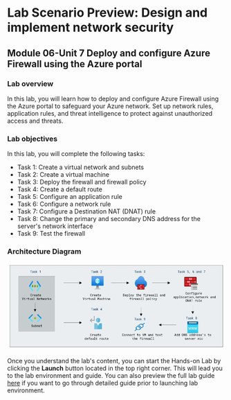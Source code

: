 # Lab Scenario Preview: Design and implement network security

## Module 06-Unit 7 Deploy and configure Azure Firewall using the Azure portal

### Lab overview

In this lab, you will learn how to deploy and configure Azure Firewall using the Azure portal to safeguard your Azure network. Set up network rules, application rules, and threat intelligence to protect against unauthorized access and threats.

### Lab objectives
  
In this lab, you will complete the following tasks:

+ Task 1: Create a virtual network and subnets
+ Task 2: Create a virtual machine
+ Task 3: Deploy the firewall and firewall policy
+ Task 4: Create a default route
+ Task 5: Configure an application rule
+ Task 6: Configure a network rule
+ Task 7: Configure a Destination NAT (DNAT) rule
+ Task 8: Change the primary and secondary DNS address for the server's network interface
+ Task 9: Test the firewall
  
### Architecture Diagram

![](media/new6-7.png) 

Once you understand the lab's content, you can start the Hands-on Lab by clicking the **Launch** button located in the top right corner. This will lead you to the lab environment and guide. You can also preview the full lab guide [here](https://experience.cloudlabs.ai/#/labguidepreview/e2a26d97-3c8e-4f16-9015-e00a13f35baa) if you want to go through detailed guide prior to launching lab environment.













